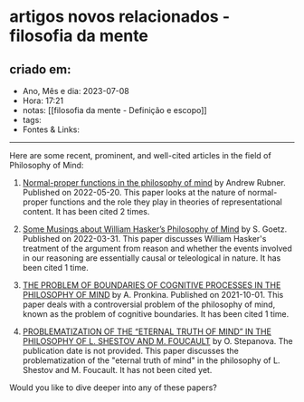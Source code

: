# artigos novos relacionados - filosofia da mente

## criado em: 
-  Ano, Mês e dia: 2023-07-08
- Hora: 17:21
- notas: [[filosofia da mente - Definição e escopo]]
- tags: 
- Fontes & Links: 
---
Here are some recent, prominent, and well-cited articles in the field of Philosophy of Mind:

1. [Normal-proper functions in the philosophy of mind](https://dx.doi.org/10.1111/phc3.12852) by Andrew Rubner. Published on 2022-05-20. This paper looks at the nature of normal-proper functions and the role they play in theories of representational content. It has been cited 2 times.

2. [Some Musings about William Hasker’s Philosophy of Mind](https://dx.doi.org/10.18290/rf2201.3) by S. Goetz. Published on 2022-03-31. This paper discusses William Hasker's treatment of the argument from reason and whether the events involved in our reasoning are essentially causal or teleological in nature. It has been cited 1 time.

3. [THE PROBLEM OF BOUNDARIES OF COGNITIVE PROCESSES IN THE PHILOSOPHY OF MIND](https://dx.doi.org/10.15393/j12.art.2021.3722) by A. Pronkina. Published on 2021-10-01. This paper deals with a controversial problem of the philosophy of mind, known as the problem of cognitive boundaries. It has been cited 1 time.

4. [PROBLEMATIZATION OF THE “ETERNAL TRUTH OF MIND” IN THE PHILOSOPHY OF L. SHESTOV AND M. FOUCAULT](https://dx.doi.org/10.18384/2310-7227-2022-3-61-67) by O. Stepanova. The publication date is not provided. This paper discusses the problematization of the "eternal truth of mind" in the philosophy of L. Shestov and M. Foucault. It has not been cited yet.

Would you like to dive deeper into any of these papers?